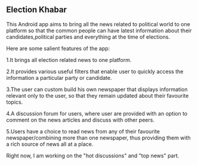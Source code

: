Election Khabar
---------------

This Android app aims to bring all the news related to political world to one platform so that the common people can have latest information about their candidates,political parties and everything at the time of elections.

Here are some salient features of the app:

1.It brings all election related news to one platform.

2.It provides various useful filters that enable user to quickly access the information a particular party or candidate.

3.The user can custom build his own newspaper that displays information relevant only to the user, so that they remain updated about their favourite topics.

4.A discussion forum for users, where user are provided with an option to comment on the news articles and discuss with other peers.

5.Users have a choice to read news from any of their favourite newspaper/combining more than one newspaper, thus providing them with a rich source of news all at a place.

Right now, I am working on the "hot discussions" and "top news" part.




